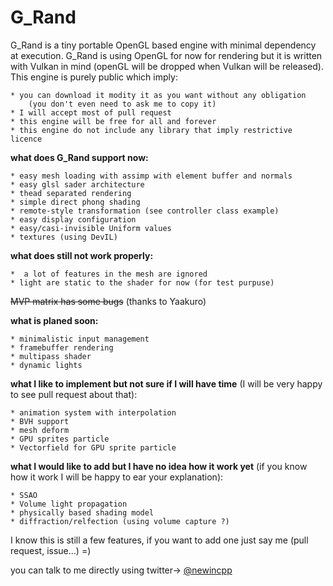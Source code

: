 # G_Rand
G_Rand is a tiny portable OpenGL based engine with minimal dependency at execution.
G_Rand is using OpenGL for now for rendering but it is written with Vulkan in mind (openGL will be dropped when Vulkan will be released).
This engine is purely public which imply:

    * you can download it modity it as you want without any obligation
		(you don't even need to ask me to copy it)
    * I will accept most of pull request
    * this engine will be free for all and forever
    * this engine do not include any library that imply restrictive licence


**what does G_Rand support now:**

    * easy mesh loading with assimp with element buffer and normals
    * easy glsl sader architecture
    * thead separated rendering
    * simple direct phong shading
    * remote-style transformation (see controller class example)
    * easy display configuration
    * easy/casi-invisible Uniform values
    * textures (using DevIL)

**what does still not work properly:**

    *  a lot of features in the mesh are ignored
    * light are static to the shader for now (for test purpuse)
   ~~MVP matrix has some bugs~~ (thanks to Yaakuro)
   
**what is planed soon:**

    * minimalistic input management
    * framebuffer rendering
    * multipass shader
    * dynamic lights

**what I like to implement but not sure if I will have time** (I will be very happy to see pull request about that):

    * animation system with interpolation
    * BVH support
    * mesh deform
    * GPU sprites particle
    * Vectorfield for GPU sprite particle

**what I would like to add but I have no idea how it work yet** (if you know how it work I will be happy to ear your explanation):

    * SSAO
    * Volume light propagation
    * physically based shading model
    * diffraction/relfection (using volume capture ?)


I know this is still a few features, if you want to add one just say me (pull request, issue...) =)

you can talk to me directly using twitter-> [@newincpp](https://twitter.com/newincpp)

